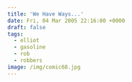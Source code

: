```yaml
---
title: 'We Have Ways...'
date: Fri, 04 Mar 2005 22:16:00 +0000
draft: false
tags:
  - elliot
  - gasoline
  - rob
  - robbers
image: /img/comic68.jpg
---
```


